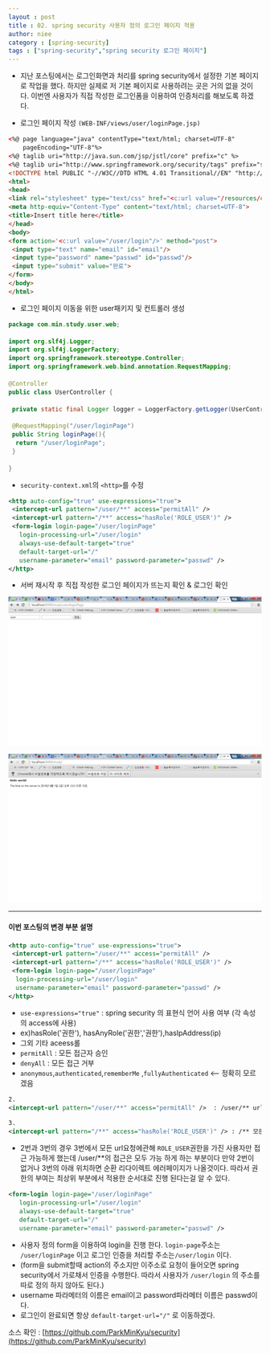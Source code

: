 ```yaml
---
layout : post
title : 02. spring security 사용자 정의 로그인 페이지 적용
author: niee
category : [spring-security]
tags : ["spring-security","spring security 로그인 페이지"]
---
```


- 지난 포스팅에서는 로그인화면과 처리를 spring security에서 설정한 기본 페이지로 작업을 했다.
하지만 실제로 저 기본 페이지로 사용하려는 곳은 거의 없을 것이다.
이번엔 사용자가 직접 작성한 로그인폼을 이용하여 인증처리를 해보도록 하겠다.

- 로그인 페이지 작성 ```(WEB-INF/views/user/loginPage.jsp)```

```html
<%@ page language="java" contentType="text/html; charset=UTF-8"
    pageEncoding="UTF-8"%>
<%@ taglib uri="http://java.sun.com/jsp/jstl/core" prefix="c" %>
<%@ taglib uri="http://www.springframework.org/security/tags" prefix="sec" %>
<!DOCTYPE html PUBLIC "-//W3C//DTD HTML 4.01 Transitional//EN" "http://www.w3.org/TR/html4/loose.dtd">
<html>
<head>
<link rel="stylesheet" type="text/css" href="<c:url value="/resources/css/main.css"/>">
<meta http-equiv="Content-Type" content="text/html; charset=UTF-8">
<title>Insert title here</title>
</head>
<body>
<form action='<c:url value="/user/login"/>' method="post">
 <input type="text" name="email" id="email"/>
 <input type="password" name="passwd" id="passwd"/>
 <input type="submit" value="완료">
</form>
</body>
</html>
```

- 로그인 페이지 이동을 위한 user패키지 및 컨트롤러 생성

```java
package com.min.study.user.web;

import org.slf4j.Logger;
import org.slf4j.LoggerFactory;
import org.springframework.stereotype.Controller;
import org.springframework.web.bind.annotation.RequestMapping;

@Controller
public class UserController {

 private static final Logger logger = LoggerFactory.getLogger(UserController.class);

 @RequestMapping("/user/loginPage")
 public String loginPage(){
  return "/user/loginPage";
 }

}
```

- ```security-context.xml```의 ```<http>```를 수정

```xml  
<http auto-config="true" use-expressions="true">
 <intercept-url pattern="/user/**" access="permitAll" />
 <intercept-url pattern="/**" access="hasRole('ROLE_USER')" />
 <form-login login-page="/user/loginPage"
   login-processing-url="/user/login"
   always-use-default-target="true"
   default-target-url="/"
   username-parameter="email" password-parameter="passwd" />
</http>
```

- 서버 재시작 후 직접 작성한 로그인 페이지가 뜨는지 확인 & 로그인 확인

![img1](/images/spring-security/2-1.png)

![img2](/images/spring-security/2-2.png)

-----------

#### 이번 포스팅의 변경 부분 설명

```xml
<http auto-config="true" use-expressions="true">
 <intercept-url pattern="/user/**" access="permitAll" />
 <intercept-url pattern="/**" access="hasRole('ROLE_USER')" />
 <form-login login-page="/user/loginPage"
  login-processing-url="/user/login"
  username-parameter="email" password-parameter="passwd" />
</http>
```

- ```use-expressions="true"```​ : spring security 의 표현식 언어 사용 여부 (각 속성의 access에 사용)
 - ex)hasRole('권한'), hasAnyRole('권한','권한'),hasIpAddress(ip)
- 그외 기타 aceess롤
 - ```permitAll``` : 모든 접근자 승인
 - ```denyAll``` : 모든 접근 거부
 - ```anonymous```,```authenticated```,```rememberMe``` ,```fullyAuthenticated``` <-- 정확히 모르겠음

```xml
2.
<intercept-url pattern="/user/**" access="permitAll" />​  : /user/** url은 인증에 상관없이 모든 사용자가 접근가능
```

```xml
3.
<intercept-url pattern="/**" access="hasRole('ROLE_USER')" />​ : /** 모든 접근은 ROLE_USER의 권한을 가진 사용자만 접근 가능함
```

- 2번과 3번의 경우 3번에서 모든 url요청에관해 ```ROLE_USER```권한을 가진 사용자만 접근 가능하게 했는데 /user/**의 접근은 모두 가능 하게 하는 부분이다 만약 2번이 없거나 3번의 아래 위치하면 순환 리다이렉트 에러페이지가 나올것이다. 따라서 권한의 부여는 최상위 부분에서 적용한 순서대로 진행 된다는걸 알 수 있다.

```xml
<form-login login-page="/user/loginPage"
   login-processing-url="/user/login"
   always-use-default-target="true"
   default-target-url="/"
   username-parameter="email" password-parameter="passwd" />
```

- 사용자 정의 form을 이용하여 login을 진행 한다. ```login-page```주소는 ```/user/loginPage``` 이고 ​로그인 인증을 처리할 주소는```/user/login``` 이다.
- (form을 submit할때 action의 주소지만 이주소로 요청이 들어오면 spring security에서 가로채서 인증을 수행한다. 따라서 사용자가 ```/user/login```​ 의 주소를 따로 정의 하지 않아도 된다.)​
- username 파라메터의 이름은 email이고 password파라메터 이름은 passwd이다.
- 로그인이 완료되면 항상 ```default-target-url="/"```  로 이동하겠다.
​

소스 확인 : [https://github.com/ParkMinKyu/security​](https://github.com/ParkMinKyu/security​)
